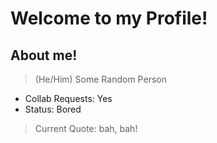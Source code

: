 # Welcome to my Profile!

## About me!
> (He/Him)
> Some Random Person

- Collab Requests: Yes
- Status: Bored

> Current Quote: bah, bah!
